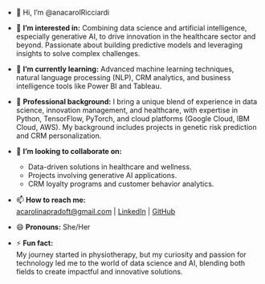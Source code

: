 - 👋 Hi, I’m @anacarolRicciardi

- 👀 **I’m interested in:**
  Combining data science and artificial intelligence, especially generative AI, to drive innovation in the healthcare sector and beyond. Passionate about building predictive models and leveraging insights to solve complex challenges.

- 🌱 **I’m currently learning:**
  Advanced machine learning techniques, natural language processing (NLP), CRM analytics, and business intelligence tools like Power BI and Tableau.

- 💼 **Professional background:**
  I bring a unique blend of experience in data science, innovation management, and healthcare, with expertise in Python, TensorFlow, PyTorch, and cloud platforms (Google Cloud, IBM Cloud, AWS). My background includes projects in genetic risk prediction and CRM personalization.

- 💞️ **I’m looking to collaborate on:**
  - Data-driven solutions in healthcare and wellness.
  - Projects involving generative AI applications.
  - CRM loyalty programs and customer behavior analytics.

- 📫 **How to reach me:**  
  [acarolinapradoft@gmail.com](mailto:acarolinapradoft@gmail.com) | [LinkedIn](https://www.linkedin.com/in/anacarolinaprado/) | [GitHub](https://github.com/anacarolRicciardi)  

- 😄 **Pronouns:** She/Her  

- ⚡ **Fun fact:**  
  My journey started in physiotherapy, but my curiosity and passion for technology led me to the world of data science and AI, blending both fields to create impactful and innovative solutions.

<!---
@anacarolRicciardi is a ✨ special ✨ repository because its `README.md` (this file) appears on your GitHub profile.
You can click the Preview link to take a look at your changes.
--->

